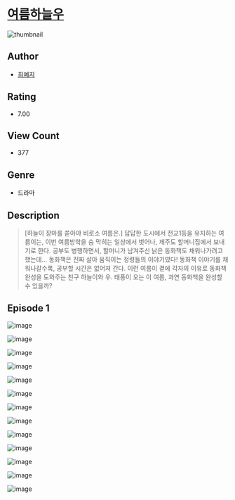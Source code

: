 # [여름하늘우](https://comic.naver.com/challenge/list?titleId=810481)
![thumbnail](https://image-comic.pstatic.net/user_contents_data/challenge_comic/2023/05/23/343930/upload_7075547975709319524_480x623.jpeg)

## Author
- [최예지](https://comic.naver.com/artistTitle?id=343930)

## Rating
- 7.00

## View Count
- 377

## Genre
- 드라마

## Description
> [하늘이 장마를 쏟아야 비로소 여름은.] 답답한 도시에서 전교1등을 유지하는 여름이는, 이번 여름방학을 숨 막히는 일상에서 벗어나, 제주도 할머니집에서 보내기로 한다. 공부도 병행하면서, 할머니가 남겨주신 낡은 동화책도 채워나가려고 했는데... 동화책은 진짜 살아 움직이는 정령들의 이야기였다! 동화책 이야기를 채워나갈수록, 공부할 시간은 없어져 간다. 이런 여름이 곁에 각자의 이유로 동화책 완성을 도와주는 친구 하늘이와 우. 태풍이 오는 이 여름, 과연 동화책을 완성할 수 있을까?


## Episode 1
![image](https://image-comic.pstatic.net/user_contents_data/challenge_comic/2023/05/23/343930/upload_7291662281893558584.jpeg)

![image](https://image-comic.pstatic.net/user_contents_data/challenge_comic/2023/05/23/343930/upload_3631697031499834723.jpeg)

![image](https://image-comic.pstatic.net/user_contents_data/challenge_comic/2023/05/23/343930/upload_7291436881942963766.jpeg)

![image](https://image-comic.pstatic.net/user_contents_data/challenge_comic/2023/05/23/343930/upload_3775254753470210659.jpeg)

![image](https://image-comic.pstatic.net/user_contents_data/challenge_comic/2023/05/23/343930/upload_4050484521284547126.jpeg)

![image](https://image-comic.pstatic.net/user_contents_data/challenge_comic/2023/05/23/343930/upload_7291672172448460897.jpeg)

![image](https://image-comic.pstatic.net/user_contents_data/challenge_comic/2023/05/23/343930/upload_7220508683948601399.jpeg)

![image](https://image-comic.pstatic.net/user_contents_data/challenge_comic/2023/05/23/343930/upload_3558460756699079220.jpeg)

![image](https://image-comic.pstatic.net/user_contents_data/challenge_comic/2023/05/23/343930/upload_7005179222905010232.jpeg)

![image](https://image-comic.pstatic.net/user_contents_data/challenge_comic/2023/05/23/343930/upload_7076110731600815664.jpeg)

![image](https://image-comic.pstatic.net/user_contents_data/challenge_comic/2023/05/23/343930/upload_3991372577182736739.jpeg)

![image](https://image-comic.pstatic.net/user_contents_data/challenge_comic/2023/05/23/343930/upload_3990580915841950049.jpeg)

![image](https://image-comic.pstatic.net/user_contents_data/challenge_comic/2023/05/23/343930/upload_7003206497234661685.jpeg)
